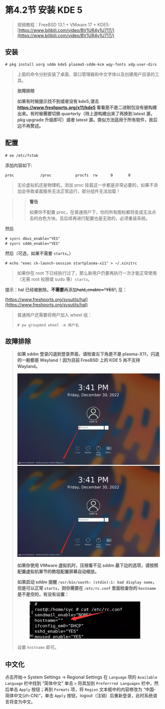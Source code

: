 # 第4.2节 安装 KDE 5

> 视频教程：FreeBSD 13.1 + VMware 17 + KDE5: [https://www.bilibili.com/video/BV1UR4y1U71T/](https://www.bilibili.com/video/BV1UR4y1U71T/)

## 安装

```
# pkg install xorg sddm kde5 plasma5-sddm-kcm wqy-fonts xdg-user-dirs
```

> 上面的命令分别安装了桌面、窗口管理器和中文字体以及创建用户目录的工具。

>**故障排除**
>
>**如果有时候提示找不到或者没有 kde5,请去 <https://www.freshports.org/x11/kde5> 看看是不是二进制包没有被构建出来。有时候需要切换 quarterly（待上游构建出来了再换到 latest 源，pkg upgrade 升级即可）或者 latest 源。类似方法适用于所有软件，故后边不再赘述。**

## 配置

`# ee /etc/fstab`

添加内容如下:

```
proc            /proc           procfs  rw      0       0
```

> 无论虚拟机还是物理机，添加 proc 挂载这一步都是非常必要的，如果不添加会导致桌面服务无法正常运行，部分组件无法加载！

> > **警告**
> >
> > 如果你不配置 proc，在普通用户下，你的所有图标都将变成无法点击的白色方块。且后续再进行配置也是无效的，必须重装系统。

然后

```
# sysrc dbus_enable="YES"
# sysrc sddm_enable="YES"
```

然后（可选，如果不需要 `startx`。）

```
# echo "exec ck-launch-session startplasma-x11" > ~/.xinitrc
```

> 如果你在 root 下已经执行过了，那么新用户仍要再执行一次才能正常使用（无需 root 权限或 sudo 等）`startx`。

提示：hal 已经被删除。**不需要**再添加~~hald\_enable="YES",~~ 见：

[https://www.freshports.org/sysutils/hal](https://www.freshports.org/sysutils/hal)

> 普通用户还需要将用户加入 wheel 组：
>
> ```
> # pw groupmod wheel -m 用户名
> ```

## 故障排除


> **如果 sddm 登录闪退到登录界面，请检查左下角是不是 plasma-X11，闪退的一般都是 Wayland！因为目前 FreeBSD 上的 KDE 5 尚不支持 Wayland。**
>
> <img src="../.gitbook/assets/Wayland.png" alt="" data-size="original"><img src="../.gitbook/assets/x11.png" alt="" data-size="original">
>
> **如果你使用 VMware 虚拟机时，压根看不见 sddm 最下边的选项，请按照配置虚拟机章节的教程配置屏幕自动缩放。**
>
> **如果启动 sddm 提醒 `/usr/bin/xauth: (stdin):1: bad display name`，但是可以正常 `startx`，则你需要在 `/etc/rc.conf` 里面检查你的 `hostname` 是不是空的，有没有设置：**
> 
> <figure><img src="../.gitbook/assets/errornohostname.png" alt=""><figcaption></figcaption></figure>
>
>设置 `hostname` 即可。



## 中文化

点击开始-> System Settings -> Regional Settings 在 `Language` 项的 `Available Language` 栏中找到 “简体中文” 单击 `>` 将其加到 `Preferrred Languages` 栏中，然后单击 `Apply` 按钮；再到 `Formats` 项，将 `Region` 文本框中的内容修改为 “中国-简体中文(zh-CN)”，单击 `Apply` 按钮，logout（注销）后重新登录，此时系统语言将变为中文。
